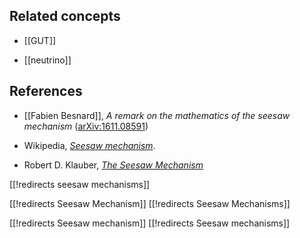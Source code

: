 

## Related concepts

* [[GUT]]

* [[neutrino]]

## References

* [[Fabien Besnard]], _A remark on the mathematics of the seesaw mechanism_ ([arXiv:1611.08591](https://arxiv.org/abs/1611.08591))

* Wikipedia, _[Seesaw mechanism](https://en.wikipedia.org/wiki/Seesaw_mechanism)_.

* Robert D. Klauber, _[The Seesaw Mechanism](http://www.quantumfieldtheory.info/TheSeesawMechanism.htm)_

[[!redirects seesaw mechanisms]]

[[!redirects Seesaw Mechanism]]
[[!redirects Seesaw Mechanisms]]

[[!redirects Seesaw mechanism]]
[[!redirects Seesaw mechanisms]]